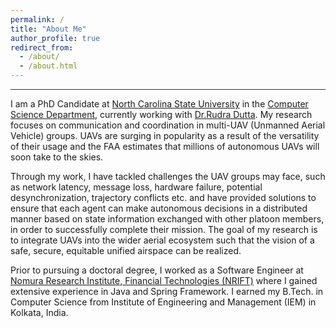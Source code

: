 ```yaml
---
permalink: /
title: "About Me"
author_profile: true
redirect_from: 
  - /about/
  - /about.html
---
```

<hr style="height:1px;border:none;color:#333;background-color:#333;"/>

I am a PhD Candidate at [North Carolina State University](https://www.ncsu.edu/) in the [Computer Science Department](https://www.csc.ncsu.edu/), currently working with [Dr.Rudra Dutta](https://dutta.wordpress.ncsu.edu/). My research focuses on communication and coordination in multi-UAV (Unmanned Aerial Vehicle) groups. UAVs are surging in popularity as a result of the versatility of their usage and the FAA estimates that millions of autonomous UAVs will soon take to the skies. 

Through my work, I have tackled challenges the UAV groups may face, such as network latency, message loss, hardware failure, potential desynchronization, trajectory conflicts etc. and have provided solutions to ensure that each agent can make autonomous decisions in a distributed manner based on state information exchanged with other platoon members, in order to successfully complete their mission. The goal of my research is to integrate UAVs into the wider aerial ecosystem such that the vision of a safe, secure, equitable unified airspace can be realized. 

Prior to pursuing a doctoral degree, I worked as a Software Engineer at [Nomura Research Institute, Financial Technologies (NRIFT)](https://www.nrifintech.com/) where I gained extensive experience in Java and Spring Framework. I earned my B.Tech. in Computer Science from Institute of Engineering and Management (IEM) in Kolkata, India.

